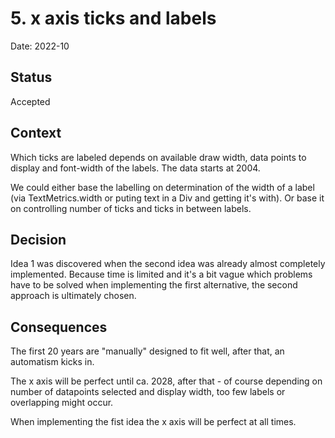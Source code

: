 # 5. x axis ticks and labels

Date: 2022-10

## Status

Accepted

## Context

Which ticks are labeled depends on available draw width, data points to display and font-width of the labels.
The data starts at 2004.

We could either base the labelling on determination of the width of a label (via TextMetrics.width or puting text in a Div and getting it's with).
Or base it on controlling number of ticks and ticks in between labels.

## Decision

Idea 1 was discovered when the second idea was already almost completely implemented. Because time is limited and it's a bit vague which problems have to be solved when implementing the first alternative, the second approach is ultimately chosen.

## Consequences

The first 20 years are "manually" designed to fit well, after that, an automatism kicks in.

The x axis will be perfect until ca. 2028, after that - of course depending on number of datapoints selected and display width, too few labels or overlapping might occur.

When implementing the fist idea the x axis will be perfect at all times.
